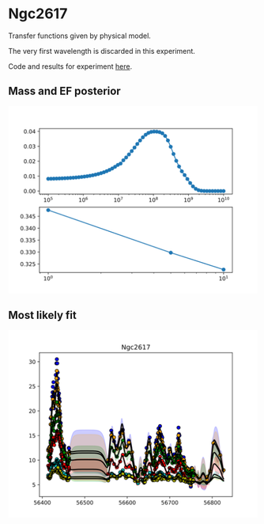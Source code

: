 # Ngc2617

Transfer functions given by physical model.

The very first wavelength is discarded in this experiment.

Code and results for experiment [here](Real/Ngc2617/Experiment1/).


## Mass and EF posterior

![Ngc2617_posterior_mass](Real/Ngc2617/Experiment1/posteriors.svg)


## Most likely fit

![Ngc2617_matern32_10_fit](Real/Ngc2617/Experiment1/bestfit.svg)
